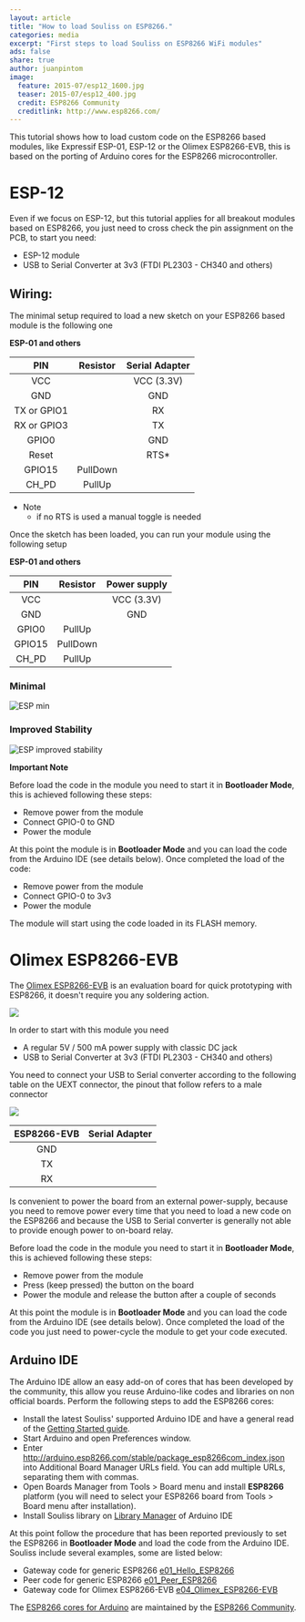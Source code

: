 ```yaml
---
layout: article
title: "How to load Souliss on ESP8266."
categories: media
excerpt: "First steps to load Souliss on ESP8266 WiFi modules"
ads: false
share: true
author: juanpintom
image:
  feature: 2015-07/esp12_1600.jpg
  teaser: 2015-07/esp12_400.jpg 
  credit: ESP8266 Community
  creditlink: http://www.esp8266.com/
---
```


This tutorial shows how to load custom code on the ESP8266 based modules, like Expressif ESP-01, ESP-12 or the Olimex ESP8266-EVB, this is based on the porting of Arduino cores for the ESP8266 microcontroller.

# ESP-12

Even if we focus on ESP-12, but this tutorial applies for all breakout modules based on ESP8266, you just need to cross check the pin assignment on the PCB, to start you need:

* ESP-12 module
* USB to Serial Converter at 3v3 (FTDI PL2303 - CH340 and others)
  
## Wiring:

The minimal setup required to load a new sketch on your ESP8266 based module is the following one

**ESP-01 and others**

| PIN | Resistor | Serial Adapter  |
| :---: |  :---:  |  :---:  |
| VCC           |          | VCC (3.3V)      |
| GND           |          | GND             |
| TX or GPIO1   |          | RX              |
| RX or GPIO3   |          | TX              |
| GPIO0         |          | GND             |
| Reset         |          | RTS*            |
| GPIO15        | PullDown |                 |
| CH_PD         | PullUp   |                 |

* Note
	- if no RTS is used a manual toggle is needed

Once the sketch has been loaded, you can run your module using the following setup

**ESP-01 and others**

| PIN| Resistor | Power supply    |
| :---: |  :---:  |  :---:  |
| VCC | | VCC (3.3V)|
| GND|| GND |
| GPIO0 | PullUp | |
| GPIO15 | PullDown |  |
| CH_PD| PullUp |  |

### Minimal
![ESP min](https://raw.githubusercontent.com/Links2004/Arduino/esp8266/docs/ESP_min.png)

### Improved Stability
![ESP improved stability](https://raw.githubusercontent.com/Links2004/Arduino/esp8266/docs/ESP_improved_stability.png)

**Important Note**

Before load the code in the module you need to start it in **Bootloader Mode**, this is achieved following these steps:

*  Remove power from the module
*  Connect GPIO-0 to GND
*  Power the module

At this point the module is in **Bootloader Mode** and you can load the code from the Arduino IDE (see details below). Once completed the load of the code:

*  Remove power from the module
*  Connect GPIO-0 to 3v3
*  Power the module

The module will start using the code loaded in its FLASH memory.

# Olimex ESP8266-EVB

The [Olimex ESP8266-EVB](https://www.olimex.com/Products/IoT/ESP8266-EVB/open-source-hardware) is an evaluation board for quick prototyping with ESP8266, it doesn't require you any soldering action.

![](https://github.com/souliss/souliss.github.io/blob/master/images/2015-07/ESP8266-EVB.jpg?raw=true)

In order to start with this module you need

* A regular 5V / 500 mA power supply with classic DC jack
* USB to Serial Converter at 3v3 (FTDI PL2303 - CH340 and others)

You need to connect your USB to Serial converter according to the following table on the UEXT connector, the pinout that follow refers to a male connector

![](http://upload.wikimedia.org/wikipedia/en/thumb/d/d1/UEXTPINS.jpg/220px-UEXTPINS.jpg)

| ESP8266-EVB |  Serial Adapter  |
| :---: |  :---:  |
| GND           |          | GND             |
| TX            |          | RX              |
| RX            |          | TX              |

Is convenient to power the board from an external power-supply, because you need to remove power every time that you need to load a new code on the ESP8266 and because the USB to Serial converter is generally not able to provide enough power to on-board relay.

Before load the code in the module you need to start it in **Bootloader Mode**, this is achieved following these steps:

*  Remove power from the module
*  Press (keep pressed) the button on the board
*  Power the module and release the button after a couple of seconds

At this point the module is in **Bootloader Mode** and you can load the code from the Arduino IDE (see details below). Once completed the load of the code you just need to power-cycle the module to get your code executed.

## Arduino IDE

The Arduino IDE allow an easy add-on of cores that has been developed by the community, this allow you reuse Arduino-like codes and libraries on non official boards. Perform the following steps to add the ESP8266 cores:


* Install the latest Souliss' supported Arduino IDE and have a general read of the [Getting Started guide](https://github.com/souliss/souliss/wiki/Getting%20Started%20with%20Souliss).
* Start Arduino and open Preferences window.
* Enter http://arduino.esp8266.com/stable/package_esp8266com_index.json into Additional Board Manager URLs field. You can add multiple URLs, separating them with commas.
* Open Boards Manager from Tools > Board menu and install **ESP8266** platform (you will need to select your ESP8266 board from Tools > Board menu after installation).
* Install Souliss library on [Library Manager](https://github.com/souliss/souliss/wiki/Your%20First%20Upload) of Arduino IDE

At this point follow the procedure that has been reported previously to set the ESP8266 in **Bootloader Mode** and load the code from the Arduino IDE. Souliss include several examples, some are listed below:

* Gateway code for generic ESP8266 [e01_Hello_ESP8266](https://github.com/souliss/souliss/tree/friariello/examples/WiFi/e01_Hello_ESP8266)
* Peer code for generic ESP8266 [e01_Peer_ESP8266](https://github.com/souliss/souliss/tree/friariello/examples/WiFi/e01_Peer_ESP8266)
* Gateway code for Olimex ESP8266-EVB [e04_Olimex_ESP8266-EVB](https://github.com/souliss/souliss/tree/friariello/examples/Olimex/e04_Olimex_ESP8266-EVB)

The [ESP8266 cores for Arduino](https://github.com/esp8266/Arduino) are maintained by the [ESP8266 Community](http://www.esp8266.com/).
